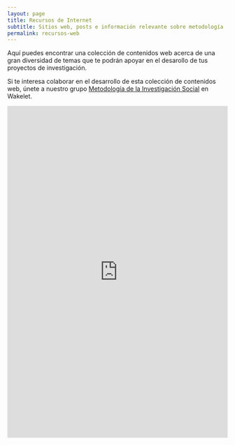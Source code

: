 ```yaml
---
layout: page
title: Recursos de Internet
subtitle: Sitios web, posts e información relevante sobre metodología
permalink: recursos-web
---
```


Aquí puedes encontrar una colección de contenidos web acerca de una gran diversidad de temas que te podrán apoyar en el desarollo de tus proyectos de investigación. 

Si te interesa colaborar en el desarrollo de esta colección de contenidos web, únete a nuestro grupo [Metodología de la Investigación Social](https://wakelet.com/wake/XIhl6iKTGOP0KtTtryxax) en Wakelet.

<iframe class="wakeletEmbed" width="100%" height="760px" src="https://embed.wakelet.com/wakes/XIhl6iKTGOP0KtTtryxax/grid?border=1" style="border: none" allow="autoplay"></iframe><!-- Please only call https://embed-assets.wakelet.com/wakelet-embed.js once per page --><script src="https://embed-assets.wakelet.com/wakelet-embed.js" charset="UTF-8"></script>

